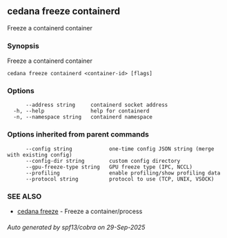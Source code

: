 ## cedana freeze containerd

Freeze a containerd container

### Synopsis

Freeze a containerd container

```
cedana freeze containerd <container-id> [flags]
```

### Options

```
      --address string     containerd socket address
  -h, --help               help for containerd
  -n, --namespace string   containerd namespace
```

### Options inherited from parent commands

```
      --config string            one-time config JSON string (merge with existing config)
      --config-dir string        custom config directory
      --gpu-freeze-type string   GPU freeze type (IPC, NCCL)
      --profiling                enable profiling/show profiling data
      --protocol string          protocol to use (TCP, UNIX, VSOCK)
```

### SEE ALSO

* [cedana freeze](cedana_freeze.md)	 - Freeze a container/process

###### Auto generated by spf13/cobra on 29-Sep-2025
